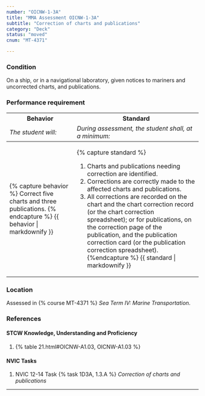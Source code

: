 ```yaml
---
number: "OICNW-1-3A"
title: "MMA Assessment OICNW-1-3A"
subtitle: "Correction of charts and publications"
category: "Deck"
status: "moved"
cnum: "MT-4371"

---
```

### Condition

On a ship, or in a navigational laboratory, given notices to mariners and uncorrected charts, and publications.

### Performance requirement 

<table width='100%' class='Guidelines'>
 <thead>
 <tr>
     <th class='thirty'>Behavior</th>
     <th class='seventy'>Standard</th>
 </tr>
 <tr>
     <td><em>The student will:</em></td>
     <td><em>During assessment, the student shall, at a minimum:</em></td>
 </tr>
 </thead>
 <tbody>
 

<tr><td>

{% capture behavior %}
Correct five charts and three publications.
{% endcapture %}
{{ behavior | markdownify }}

</td><td>

{% capture standard %}
1. Charts and publications needing correction are identified.
2. Corrections are correctly made to the affected charts and publications.
3. All corrections are recorded on the chart and the chart correction record (or the chart correction spreadsheet); or for publications, on the correction page of the publication, and the publication correction card (or the publication correction spreadsheet).
{%endcapture %}
{{ standard | markdownify }}

</td></tr>



 </tbody>
 </table>

### Location

Assessed in  {% course  MT-4371 %}  *Sea Term IV: Marine Transportation*.

### References

#### STCW Knowledge, Understanding and Proficiency

1. {% table 21.html#OICNW-A1.03, OICNW-A1.03 %}


#### NVIC Tasks

1. NVIC 12-14 Task {% task 1D3A, 1.3.A %} *Correction of charts and publications*



***

